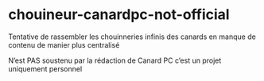 # chouineur-canardpc-not-official

Tentative de rassembler les chouinneries infinis des canards en manque de contenu de manier plus centralisé

N’est PAS soustenu par la rédaction de Canard PC c’est un projet uniquement personnel
